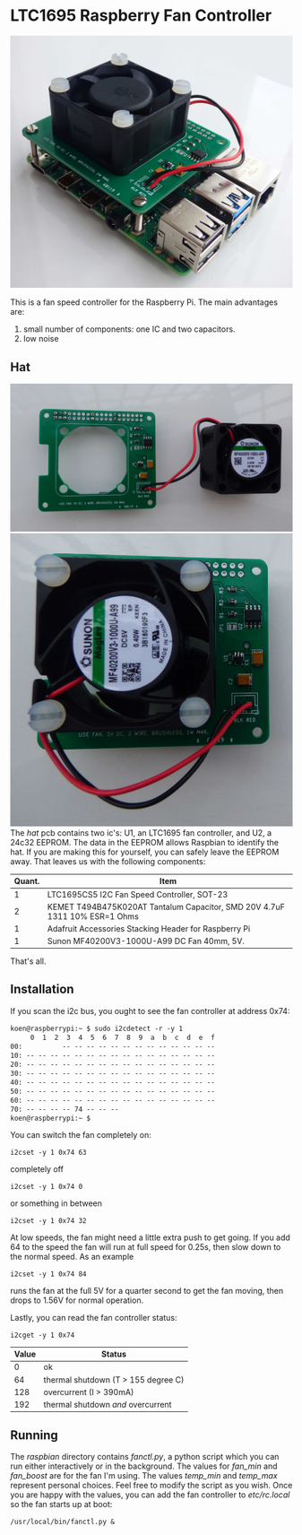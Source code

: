 # LTC1695 Raspberry Fan Controller

![LTC1695 Fan Controller](doc/3.jpg  "LTC1695 Fan Controller")


This is a fan speed controller for the Raspberry Pi. The main advantages are: 

1. small number of components: one IC and two capacitors.
2. low noise

## Hat

![LTC1695 Fan Controller](doc/1.jpg  "LTC1695 Fan Controller")
![LTC1695 Fan Controller](doc/2.jpg  "LTC1695 Fan Controller")
The *hat* pcb contains two ic's: U1, an LTC1695 fan controller, and U2, a 24c32 EEPROM. The data in the EEPROM allows Raspbian to identify the hat. If you are making this for yourself, you can safely leave the EEPROM away.  That leaves us with the following components: 

Quant.|Item
---|--
1|LTC1695CS5  I2C Fan Speed Controller, SOT-23
2|KEMET T494B475K020AT Tantalum Capacitor, SMD 20V 4.7uF 1311 10% ESR=1 Ohms
1|Adafruit Accessories Stacking Header for Raspberry Pi
1|Sunon MF40200V3-1000U-A99 DC Fan 40mm, 5V.

That's all. 

## Installation
If you scan the i2c bus, you ought to see the fan controller at address 0x74:
```
koen@raspberrypi:~ $ sudo i2cdetect -r -y 1
     0  1  2  3  4  5  6  7  8  9  a  b  c  d  e  f
00:          -- -- -- -- -- -- -- -- -- -- -- -- -- 
10: -- -- -- -- -- -- -- -- -- -- -- -- -- -- -- -- 
20: -- -- -- -- -- -- -- -- -- -- -- -- -- -- -- -- 
30: -- -- -- -- -- -- -- -- -- -- -- -- -- -- -- -- 
40: -- -- -- -- -- -- -- -- -- -- -- -- -- -- -- -- 
50: -- -- -- -- -- -- -- -- -- -- -- -- -- -- -- -- 
60: -- -- -- -- -- -- -- -- -- -- -- -- -- -- -- -- 
70: -- -- -- -- 74 -- -- --                         
koen@raspberrypi:~ $ 
```
You can switch the fan completely on:
```
i2cset -y 1 0x74 63
```
completely off
```
i2cset -y 1 0x74 0
```
or something in between
```
i2cset -y 1 0x74 32
```
At low speeds, the fan might need a little extra push to get going. If you add 64 to the speed the fan will run at full speed for 0.25s, then slow down to the normal speed. As an example
```
i2cset -y 1 0x74 84
```
runs the  fan at the full 5V for a quarter second to get the fan moving, then drops to 1.56V for normal operation.

Lastly, you can read the fan controller status:
```
i2cget -y 1 0x74 
```

Value | Status
--------|--------
0|ok
64|thermal shutdown (T > 155 degree C)
128|overcurrent (I > 390mA)
192|thermal shutdown *and* overcurrent

## Running

The *raspbian* directory contains *fanctl.py*, a python script which you can run either interactively or in the background. The values for *fan_min* and *fan_boost* are for the fan I'm using. The values  *temp_min* and *temp_max* represent personal choices. Feel free to modify the script as you wish. Once you are happy with the values, you can add the fan controller to *etc/rc.local* so the fan starts up at boot:
```
/usr/local/bin/fanctl.py &
```